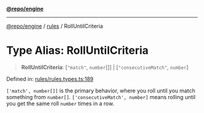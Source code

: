 [**@repo/engine**](../../README.md)

---

[@repo/engine](../../modules.md) / [rules](../README.md) / RollUntilCriteria

# Type Alias: RollUntilCriteria

> **RollUntilCriteria**: \[`"match"`, `number`[]\] \| \[`"consecutiveMatch"`, `number`\]

Defined in: [rules/rules.types.ts:189](https://github.com/alexqguo/drinking-board-game-v3/blob/56df34968617deee505d881352afe56efb53b2a4/packages/engine/src/rules/rules.types.ts#L189)

`['match', number[]]` is the primary behavior, where you roll until you match something from `number[]`.
`['consecutiveMatch', number]` means rolling until you get the same roll `number` times in a row.
